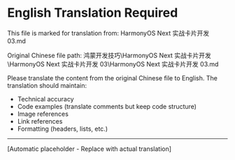 ﻿# English Translation Required

This file is marked for translation from: HarmonyOS Next 实战卡片开发 03.md

Original Chinese file path: 鸿蒙开发技巧\HarmonyOS Next 实战卡片开发\HarmonyOS Next 实战卡片开发 03\HarmonyOS Next 实战卡片开发 03.md

Please translate the content from the original Chinese file to English.
The translation should maintain:
- Technical accuracy
- Code examples (translate comments but keep code structure)
- Image references
- Link references
- Formatting (headers, lists, etc.)

---

[Automatic placeholder - Replace with actual translation]
